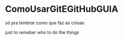 # ComoUsarGitEGitHubGUIA
só pra lembrar como que faz as coisas

just to remeber who to do the things
